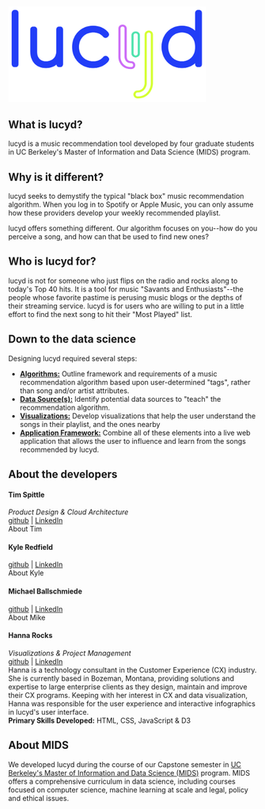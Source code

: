 <img src="/static_content/Lucyd-Logo_blue.png" width="400">

## What is lucyd?
lucyd is a music recommendation tool developed by four graduate students in UC Berkeley's Master of Information and Data Science (MIDS) program.

## Why is it different?
lucyd seeks to demystify the typical "black box" music recommendation algorithm. When you log in to Spotify or Apple Music, you can only assume how these providers develop your weekly recommended playlist.

lucyd offers something different. Our algorithm focuses on you--how do you perceive a song, and how can that be used to find new ones?

## Who is lucyd for?
lucyd is not for someone who just flips on the radio and rocks along to today's Top 40 hits. It is a tool for music "Savants and Enthusiasts"--the people whose favorite pastime is perusing music blogs or the depths of their streaming service. lucyd is for users who are willing to put in a little effort to find the next song to hit their "Most Played" list.

## Down to the data science
Designing lucyd required several steps:
  * [**Algorithms:**](/1_Algorithms/) Outline framework and requirements of a music recommendation algorithm based upon user-determined "tags", rather than song and/or artist attributes.
  * [**Data Source(s):**](/2_DataSources/) Identify potential data sources to "teach" the recommendation algorithm.
  * [**Visualizations:**](/3_Visualizations/) Develop visualizations that help the user understand the songs in their playlist, and the ones nearby
  * [**Application Framework:**](/4_ApplicationFramework/) Combine all of these elements into a live web application that allows the user to influence and learn from the songs recommended by lucyd.

## About the developers
#### Tim Spittle
*Product Design & Cloud Architecture*\
[github]() | [LinkedIn]()\
About Tim
#### Kyle Redfield
[github]() | [LinkedIn]()\
About Kyle
#### Michael Ballschmiede
[github]() | [LinkedIn]()\
About Mike
#### Hanna Rocks
*Visualizations & Project Management*\
[github](https://github.com/hrocks0218) | [LinkedIn](https://www.linkedin.com/in/hanna-rocks-62b56040/)\
Hanna is a technology consultant in the Customer Experience (CX) industry. She is currently based in Bozeman, Montana, providing solutions and expertise to large enterprise clients as they design, maintain and improve their CX programs. Keeping with her interest in CX and data visualization, Hanna was responsible for the user experience and interactive infographics in lucyd's user interface.\
**Primary Skills Developed:** HTML, CSS, JavaScript & D3


## About MIDS
We developed lucyd during the course of our Capstone semester in [UC Berkeley's Master of Information and Data Science (MIDS)](https://datascience.berkeley.edu/) program. MIDS offers a comprehensive curriculum in data science, including courses focused on computer science, machine learning at scale and legal, policy and ethical issues.
